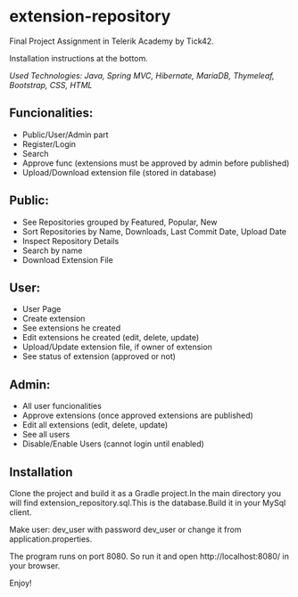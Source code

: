# extension-repository

Final Project Assignment in Telerik Academy by Tick42.

Installation instructions at the bottom.

*Used Technologies: Java, Spring MVC, Hibernate, MariaDB, Thymeleaf, Bootstrap, CSS, HTML*

## Funcionalities:

- Public/User/Admin part
- Register/Login 
- Search
- Approve func (extensions must be approved by admin before published)
- Upload/Download extension file (stored in database)

## Public:

- See Repositories grouped by Featured, Popular, New
- Sort Repositories by Name, Downloads, Last Commit Date, Upload Date
- Inspect Repository Details
- Search by name
- Download Extension File

## User:

- User Page
- Create extension
- See extensions he created
- Edit extensions he created (edit, delete, update)
- Upload/Update extension file, if owner of extension
- See status of extension (approved or not)

## Admin:

- All user funcionalities
- Approve extensions (once approved extensions are published)
- Edit all extensions (edit, delete, update)
- See all users
- Disable/Enable Users (cannot login until enabled)


## Installation

Clone the project and build it as a Gradle project.In the main directory you will find extension_repository.sql.This is the database.Build it in your MySql client.

Make user: dev_user with password dev_user  or change it from application.properties.

The program runs on port 8080.  So run it and open http://localhost:8080/ in your browser. 

Enjoy!
